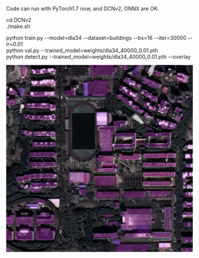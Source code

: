 Code can run with PyTorch1.7 now, and DCNv2, ONNX are OK.  

cd DCNv2  
./make.sh  

python train.py --model=dla34 --dataset=buildings --bs=16 --iter=30000 --lr=0.01  
python val.py --trained_model=weights/dla34_40000_0.01.pth  
python detect.py --trained_model=weights/dla34_40000_0.01.pth --overlay  

![Example 1](7.png)
